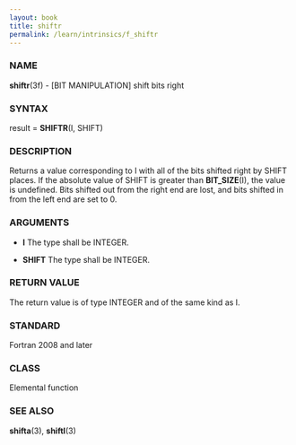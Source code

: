 ```yaml
---
layout: book
title: shiftr
permalink: /learn/intrinsics/f_shiftr
---
```

### NAME

**shiftr**(3f) - \[BIT MANIPULATION\] shift bits right

### SYNTAX

result = **SHIFTR**(I, SHIFT)

### DESCRIPTION

Returns a value corresponding to I with all of the bits shifted right by
SHIFT places. If the absolute value of SHIFT is greater than
**BIT\_SIZE**(I), the value is undefined. Bits shifted out from the
right end are lost, and bits shifted in from the left end are set to 0.

### ARGUMENTS

  - **I**
    The type shall be INTEGER.

  - **SHIFT**
    The type shall be INTEGER.

### RETURN VALUE

The return value is of type INTEGER and of the same kind as I.

### STANDARD

Fortran 2008 and later

### CLASS

Elemental function

### SEE ALSO

**shifta**(3), **shiftl**(3)
